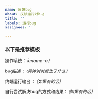 ```yaml
---
name: 反馈bug
about: 反馈运行时bug
title: ''
labels: 运行bug
assignees: ''

---
```


### 以下是推荐模板
操作系统：*（uname -a）*

bug描述：*（具体说说发生了什么）*

终端运行输出 ：*（如果有的话）*

自行尝试解决bug的方式和结果：*（如果有的话）*
